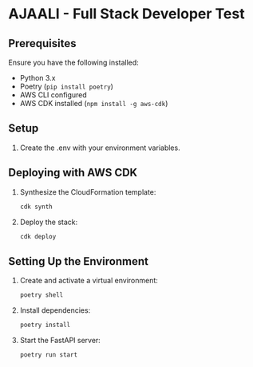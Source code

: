# AJAALI - Full Stack Developer Test

## Prerequisites

Ensure you have the following installed:
- Python 3.x
- Poetry (`pip install poetry`)
- AWS CLI configured
- AWS CDK installed (`npm install -g aws-cdk`)

## Setup
 
1. Create the .env with your environment variables.


## Deploying with AWS CDK

1. Synthesize the CloudFormation template:
    ```bash
    cdk synth
    ```

2. Deploy the stack:
    ```bash
    cdk deploy
    ```

## Setting Up the Environment

1. Create and activate a virtual environment:
    ```bash
    poetry shell
    ```

2. Install dependencies:
    ```bash
    poetry install
    ```

3. Start the FastAPI server:
    ```bash
    poetry run start
    ```

